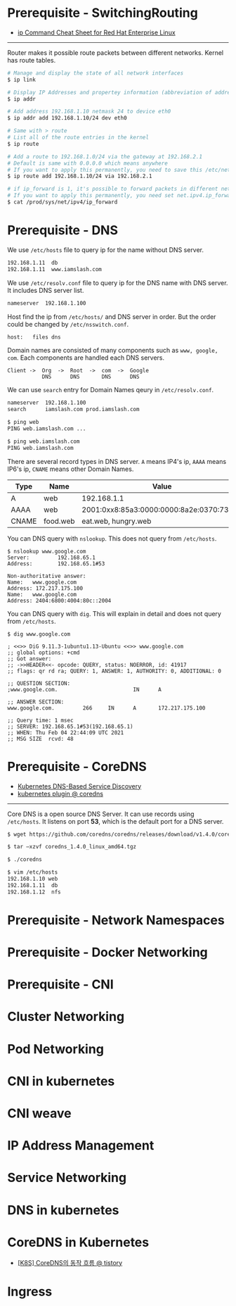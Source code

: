 # Prerequisite - SwitchingRouting

* [ip Command Cheat Sheet for Red Hat Enterprise Linux](https://access.redhat.com/articles/ip-command-cheat-sheet)

----

Router makes it possible route packets between different networks. Kernel has route tables.

```bash
# Manage and display the state of all network interfaces
$ ip link

# Display IP Addresses and propertey information (abbreviation of address)
$ ip addr

# Add address 192.168.1.10 netmask 24 to device eth0
$ ip addr add 192.168.1.10/24 dev eth0

# Same with > route
# List all of the route entries in the kernel
$ ip route

# Add a route to 192.168.1.0/24 via the gateway at 192.168.2.1
# Default is same with 0.0.0.0 which means anywhere
# If you want to apply this permanently, you need to save this /etc/network/interfaces file
$ ip route add 192.168.1.10/24 via 192.168.2.1

# if ip_forward is 1, it's possible to forward packets in different networks
# If you want to apply this permanently, you need set net.ipv4.ip_forward = 1 in /etc/sysctl.conf
$ cat /prod/sys/net/ipv4/ip_forward
```

# Prerequisite - DNS

We use `/etc/hosts` file to query ip for the name without DNS server.

```bash
192.168.1.11  db
192.168.1.11  www.iamslash.com
```

We use `/etc/resolv.conf` file to query ip for the DNS name with DNS server. It includes DNS server list.

```bash
nameserver  192.168.1.100
```

Host find the ip from `/etc/hosts/` and DNS server in order. But the order could be changed by `/etc/nsswitch.conf`.

```bash
host:   files dns
```

Domain names are consisted of many components such as `www, google, com`. Each components are handled each DNS servers.

```
Client ->  Org  ->  Root  ->  com  ->  Google
           DNS      DNS       DNS      DNS
```

We can use `search` entry for Domain Names qeury in `/etc/resolv.conf`.

```bash
nameserver  192.168.1.100
search      iamslash.com prod.iamslash.com
```

```bash
$ ping web
PING web.iamslash.com ...

$ ping web.iamslash.com
PING web.iamslash.com
```

There are several record types in DNS server. `A` means IP4's ip, `AAAA` means IP6's ip, `CNAME` means other Domain Names.

| Type | Name | Value |
|--|--|--|
| A | web | 192.168.1.1 |
| AAAA | web | 2001:0xx8:85a3:0000:0000:8a2e:0370:73334 |
| CNAME | food.web | eat.web, hungry.web |

You can DNS query with `nslookup`. This does not query from `/etc/hosts`.

```console
$ nslookup www.google.com
Server:         192.168.65.1
Address:        192.168.65.1#53

Non-authoritative answer:
Name:   www.google.com
Address: 172.217.175.100
Name:   www.google.com
Address: 2404:6800:4004:80c::2004
```

You can DNS query with `dig`. This will explain in detail and does not query from `/etc/hosts`.

```console
$ dig www.google.com

; <<>> DiG 9.11.3-1ubuntu1.13-Ubuntu <<>> www.google.com
;; global options: +cmd
;; Got answer:
;; ->>HEADER<<- opcode: QUERY, status: NOERROR, id: 41917
;; flags: qr rd ra; QUERY: 1, ANSWER: 1, AUTHORITY: 0, ADDITIONAL: 0

;; QUESTION SECTION:
;www.google.com.                        IN      A

;; ANSWER SECTION:
www.google.com.         266     IN      A       172.217.175.100

;; Query time: 1 msec
;; SERVER: 192.168.65.1#53(192.168.65.1)
;; WHEN: Thu Feb 04 22:44:09 UTC 2021
;; MSG SIZE  rcvd: 48
```

# Prerequisite - CoreDNS

* [Kubernetes DNS-Based Service Discovery](https://github.com/kubernetes/dns/blob/master/docs/specification.md)
* [kubernetes plugin @ coredns](https://coredns.io/plugins/kubernetes/)

----

Core DNS is a open source DNS Server. It can use records using `/etc/hosts`. It listens on port **53**, which is the default port for a DNS server.

```bash
$ wget https://github.com/coredns/coredns/releases/download/v1.4.0/coredns_1.4.0_linux_amd64.tgz

$ tar –xzvf coredns_1.4.0_linux_amd64.tgz

$ ./coredns

$ vim /etc/hosts
192.168.1.10 web
192.168.1.11  db
192.168.1.12  nfs
```

# Prerequisite - Network Namespaces

# Prerequisite - Docker Networking

# Prerequisite - CNI

# Cluster Networking

# Pod Networking

# CNI in kubernetes

# CNI weave

# IP Address Management

# Service Networking

# DNS in kubernetes

# CoreDNS in Kubernetes

* [[K8S] CoreDNS의 동작 흐름 @ tistory](https://ba-reum.tistory.com/39?fbclid=IwAR3r2W_jOocKKDPWwlRFhcmeIwC1hoy1IlEqPFW6IwQA_WQENKIkdyxH9dc)

# Ingress
